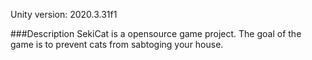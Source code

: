 Unity version: 2020.3.31f1

###Description
SekiCat is a opensource game project. The goal of the game is to prevent cats from sabtoging your house.

